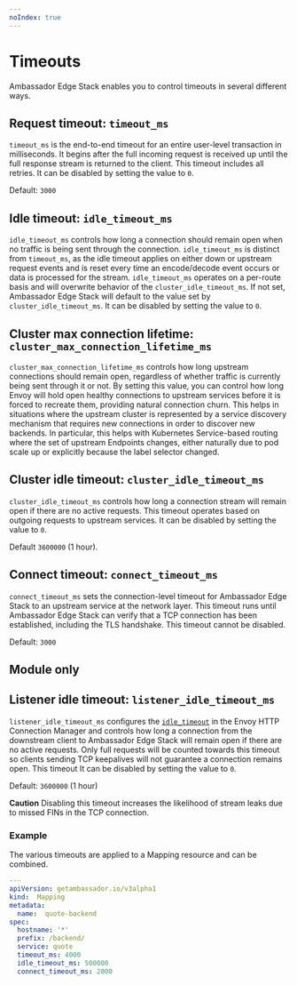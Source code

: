```yaml
---
noIndex: true
---
```


# Timeouts

Ambassador Edge Stack enables you to control timeouts in several different ways.

## Request timeout: `timeout_ms`

`timeout_ms` is the end-to-end timeout for an entire user-level transaction in milliseconds. It begins after the full incoming request is received up until the full response stream is returned to the client. This timeout includes all retries. It can be disabled by setting the value to `0`.

Default: `3000`

## Idle timeout: `idle_timeout_ms`

`idle_timeout_ms` controls how long a connection should remain open when no traffic is being sent through the connection. `idle_timeout_ms` is distinct from `timeout_ms`, as the idle timeout applies on either down or upstream request events and is reset every time an encode/decode event occurs or data is processed for the stream. `idle_timeout_ms` operates on a per-route basis and will overwrite behavior of the `cluster_idle_timeout_ms`. If not set, Ambassador Edge Stack will default to the value set by `cluster_idle_timeout_ms`. It can be disabled by setting the value to `0`.

## Cluster max connection lifetime: `cluster_max_connection_lifetime_ms`

`cluster_max_connection_lifetime_ms` controls how long upstream connections should remain open, regardless of whether traffic is currently being sent through it or not. By setting this value, you can control how long Envoy will hold open healthy connections to upstream services before it is forced to recreate them, providing natural connection churn. This helps in situations where the upstream cluster is represented by a service discovery mechanism that requires new connections in order to discover new backends. In particular, this helps with Kubernetes Service-based routing where the set of upstream Endpoints changes, either naturally due to pod scale up or explicitly because the label selector changed.

## Cluster idle timeout: `cluster_idle_timeout_ms`

`cluster_idle_timeout_ms` controls how long a connection stream will remain open if there are no active requests. This timeout operates based on outgoing requests to upstream services. It can be disabled by setting the value to `0`.

Default `3600000` (1 hour).

## Connect timeout: `connect_timeout_ms`

`connect_timeout_ms` sets the connection-level timeout for Ambassador Edge Stack to an upstream service at the network layer. This timeout runs until Ambassador Edge Stack can verify that a TCP connection has been established, including the TLS handshake. This timeout cannot be disabled.

Default: `3000`

## Module only

## Listener idle timeout: `listener_idle_timeout_ms`

`listener_idle_timeout_ms` configures the [`idle_timeout`](https://www.envoyproxy.io/docs/envoy/latest/api-v3/extensions/upstreams/http/v3/http_protocol_options.proto.html#extensions-upstreams-http-v3-httpprotocoloptions) in the Envoy HTTP Connection Manager and controls how long a connection from the downstream client to Ambassador Edge Stack will remain open if there are no active requests. Only full requests will be counted towards this timeout so clients sending TCP keepalives will not guarantee a connection remains open. This timeout It can be disabled by setting the value to `0`.

Default: `3600000` (1 hour)

**Caution** Disabling this timeout increases the likelihood of stream leaks due to missed FINs in the TCP connection.

### Example

The various timeouts are applied to a Mapping resource and can be combined.

```yaml
---
apiVersion: getambassador.io/v3alpha1
kind:  Mapping
metadata:
  name:  quote-backend
spec:
  hostname: '*'
  prefix: /backend/
  service: quote
  timeout_ms: 4000
  idle_timeout_ms: 500000
  connect_timeout_ms: 2000
```
